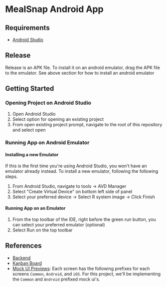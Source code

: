 # MealSnap Android App

## Requirements
 - [Android Studio](https://developer.android.com/studio)

## Release
Release is an APK file. To install it on an android emulator, drag the APK file to the emulator. See above section for how to install an android emulator

## Getting Started

### Opening Project on Android Studio
1. Open Android Studio
2. Select option for opening an existing project
3. From open existing project prompt, navigate to the root of this repository and select open

### Running App on Android Emulator

#### Installing a new Emulator
If this is the first time you're using Android Studio, you won't have an emulator already instead. To install a new emulator, following the following steps.
1. From Android Studio, navigate to tools -> AVD Manager
2. Select "Create Virtual Device" on bottom left side of panel
3. Select your preferred device -> Select R system image -> Click Finish

#### Running App on an Emulator
1. From the top toolbar of the IDE, right before the green run button, you can select your preferred emulator (optional)
2. Select Run on the top toolbar

## References
- [Backend](https://github.com/CSCI-40500-77100-Spring-2021/project-10__backend)
- [Kanban Board](https://github.com/orgs/CSCI-40500-77100-Spring-2021/projects/1)
- [Mock UI Previews](https://projects.invisionapp.com/share/HJ10DN9S6MRN#/screens/446418641?browse): Each screen has the following prefixes for each screens `Common`, `Android`, and `iOS`. For this project, we'll be implementing the `Common` and `Android` prefixed mock ui's. 